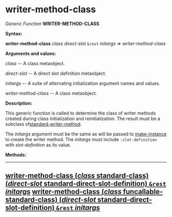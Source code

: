 writer-method-class
===================

*Generic Function* **WRITER-METHOD-CLASS**

**Syntax:**

**writer-method-class** *class* *direct-slot* `&rest` *initargs* => *writer-method-class*

**Arguments and values:**

*class* -- A class metaobject.

*direct-slot* -- A direct slot definition metaobject.

*initargs* -- A suite of alternating initialization argument names and values.

*writer-method-class* -- A class metaobject.

**Description:**

This generic function is called to determine the class of writer methods created during class initialization and reinitialization. The result must be a subclass of[standard-writer-method](/meta-object-protocol/class-standard-writer-method).

The *initargs* argument must be the same as will be passed to [make-instance](/meta-object-protocol/make-instance) to create the writer method. The *initargs* must include `:slot-definition` with *slot-definition* as its value.

**Methods:**

  ----------------------------------------------------------------------------------------------------------------------------------------------------------------------------------------------------------------------
  [**writer-method-class** (*class* standard-class) (*direct-slot* standard-direct-slot-definition) `&rest` *initargs*](/meta-object-protocol/writer-method-class-standard-class-standard-direct-slot-definition)
  [**writer-method-class** (*class* funcallable-standard-class) (*direct-slot* standard-direct-slot-definition) `&rest` *initargs*](/meta-object-protocol/writer-method-class-funcallable-standard-class-standard-direct-slot-definition)
  ----------------------------------------------------------------------------------------------------------------------------------------------------------------------------------------------------------------------


